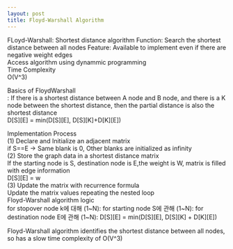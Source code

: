 ```yaml
---
layout: post
title: Floyd-Warshall Algorithm
---
```


FLoyd-Warshall: Shortest distance algorithm 
Function: Search the shortest distance between all nodes
Feature: 
Available to implement even if there are negative weight edges <br/>
Access algorithm using dynammic programming <br/>
Time Complexity <br/>
O(V^3)<br/>

Basics of FloydWarshall <br/>
: If there is a shortest distance between A node and B node, and there is a K node between the shortest distance, then the partial distance is also
the shortest distance <br/>
D[S][E] = min(D[S][E], D[S][K]+D[K][E]) <br/>

Implementation Process <br/>
(1) Declare and Initialize an adjacent matrix <br/>
if S==E -> Same blank is 0, Other blanks are initialized as infinity <br/>
(2) Store the graph data in a shortest distance matrix <br/>
If the starting node is S, destination node is E,the weight is W, matrix is filled with edge information <br/>
D[S][E] = w <br/>
(3) Update the matrix with recurrence formula <br/>
Update the matrix values repeating the nested loop <br/>
Floyd-Warshall algorithm logic <br/>
for stopover node k에 대해 (1~N):
  for starting node S에 관해 (1~N):
    for destination node E에 관해 (1~N):
      D[S][E] = min(D[S][E], D[S][K] + D[K][E])
      
Floyd-Warshall algorithm identifies the shortest distance between all nodes, so has a slow time complexity of O(V^3) 
